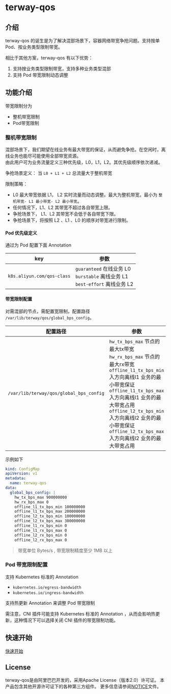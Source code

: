 # terway-qos

## 介绍

terway-qos 的诞生是为了解决混部场景下，容器网络带宽争抢问题。支持按单Pod、按业务类型限制带宽。

相比于其他方案，terway-qos 有以下优势：

1. 支持按业务类型限制带宽，支持多种业务类型混部
2. 支持 Pod 带宽限制动态调整

## 功能介绍

带宽限制分为

- 整机带宽限制
- Pod带宽限制

### 整机带宽限制

混部场景下，我们期望在线业务有最大带宽的保证，从而避免争抢。在空闲时，离线业务也能尽可能使用全部带宽资源。  
由此用户可为业务流量定义三种优先级，L0，L1，L2。其优先级顺序依次递减。

争抢场景定义： 当 `L0 + L1 + L2` 总流量大于整机带宽

限制策略：

- L0 最大带宽依据 L1， L2 实时流量而动态调整。最大为整机带宽，最小为 `整机带宽- L1 最小带宽- L2 最小带宽`。
- 任何情况下，L1、L2 其带宽不超过各自带宽上限。
- 争抢场景下， L1、L2 其带宽不会低于各自带宽下限。
- 争抢场景下，将按照 L2 、L1 、L0 的顺序对带宽进行限制。

#### Pod 优先级定义

通过为 Pod 配置下面 Annotation

| key                        | 参数                                                                     |
|----------------------------|------------------------------------------------------------------------|
| `k8s.aliyun.com/qos-class` | `guaranteed` 在线业务 L0 <br>`burstable` 离线业务 L1 <br>`best-effort` 离线业务 L2 |

#### 带宽限制配置

对需混部的节点，需配置宽限制，配置路径 `/var/lib/terway/qos/global_bps_config`。

| 配置路径                                    | 参数                                                                                                                                                                                                                                               |
|-----------------------------------------|--------------------------------------------------------------------------------------------------------------------------------------------------------------------------------------------------------------------------------------------------|
| `/var/lib/terway/qos/global_bps_config` | `hw_tx_bps_max`  节点的最大tx带宽 <br>`hw_rx_bps_max` 节点的最大rx带宽 <br>`offline_l1_tx_bps_min` 入方向离线l1 业务的最小带宽保证 <br>`offline_l1_tx_bps_max` 入方向离线l1 业务的最大带宽占用 <br>`offline_l2_tx_bps_min` 入方向离线l2 业务的最小带宽保证 <br>`offline_l2_tx_bps_max` 入方向离线l2 业务的最大带宽占用 |

示例如下

```yaml
kind: ConfigMap
apiVersion: v1
metadata:
  name: terway-qos
data:
  global_bps_config: |
    hw_tx_bps_max 900000000
    hw_rx_bps_max 0
    offline_l1_tx_bps_min 100000000
    offline_l1_tx_bps_max 200000000
    offline_l2_tx_bps_min 100000000
    offline_l2_tx_bps_max 300000000
    offline_l1_rx_bps_min 0
    offline_l1_rx_bps_max 0
    offline_l2_rx_bps_min 0
    offline_l2_rx_bps_max 0
```

> 带宽单位 Bytes/s , 带宽限制精度至少 1MB 以上

### Pod 带宽限制配置

支持 Kubernetes 标准的 Annotation

- `kubernetes.io/egress-bandwidth`
- `kubernetes.io/ingress-bandwidth`

支持热更新 Annotation 来调整 Pod 带宽限制

需注意，CNI 插件可能支持 Kubernetes 标准的 Annotation ，从而会影响热更新，这种情况下可以选择关闭 CNI 插件的带宽限制功能。

## 快速开始

[快速开始](docs/quick-start-zh_CN.md)

## License

terway-qos是由阿里巴巴开发的，采用Apache License（版本2.0）许可证。
本产品包含其他开源许可证下的各种第三方组件。
更多信息请参阅[NOTICE](NOTICE)文件。